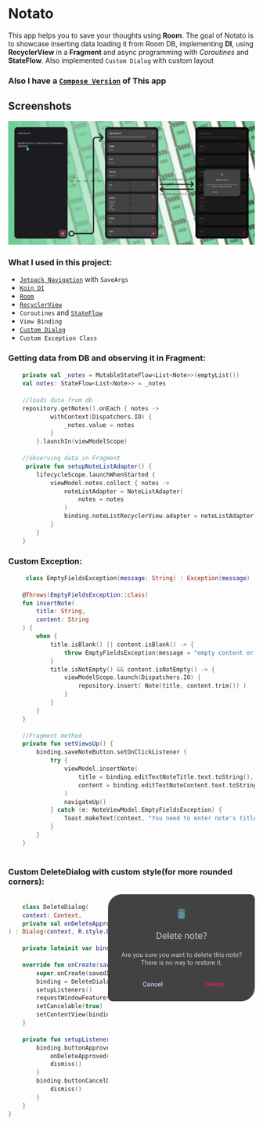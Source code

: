 # Notato

This app helps you to save your thoughts using **Room**. The goal of Notato is to
showcase inserting data loading it from Room DB, implementing **DI**, using **RecyclerView** in a **Fragment** and async programming with *Coroutines* and **StateFlow**.
Also implemented `Custom Dialog` with custom layout

### Also I have a [`Compose Version`](https://github.com/uselesscherry/Compose_Notes) of This app

## Screenshots
<img src="screenshots/Notato-preview.png"/>

### What I used in this project:

- [`Jetpack Navigation`](app/src/main/res/navigation/navigation_graph.xml) with `SaveArgs`
- [`Koin DI`](app/src/main/java/com/cherry/notato/di)
- [`Room`](app/src/main/java/com/cherry/notato/data/local)
- [`RecyclerView`](app/src/main/java/com/cherry/notato/ui/NoteListAdapter.kt)
- `Coroutines` and [`StateFlow`](app/src/main/java/com/cherry/notato/ui/NoteViewModel.kt#:~:text=private%20val%20_notes,%3E%3E%20%3D%20_notes)
- `View Binding`
- [`Custom Dialog`](app/src/main/java/com/cherry/notato/ui/DeleteDialog.kt)
- `Custom Exception Class`

### Getting data from DB and observing it in Fragment:

``` kotlin
    private val _notes = MutableStateFlow<List<Note>>(emptyList())
    val notes: StateFlow<List<Note>> = _notes
    
    //loads data from db
    repository.getNotes().onEach { notes ->
            withContext(Dispatchers.IO) {
                _notes.value = notes
            }
        }.launchIn(viewModelScope)
        
    //observing data in Fragment
     private fun setupNoteListAdapter() {
        lifecycleScope.launchWhenStarted {
            viewModel.notes.collect { notes ->
                noteListAdapter = NoteListAdapter(
                    notes = notes
                )
                binding.noteListRecyclerView.adapter = noteListAdapter
            }
        }
    }
```

### Custom Exception:

``` kotlin
     class EmptyFieldsException(message: String) : Exception(message)
     
    @Throws(EmptyFieldsException::class)
    fun insertNote(
        title: String,
        content: String
    ) {
        when {
            title.isBlank() || content.isBlank() -> {
                throw EmptyFieldsException(message = "empty content or title")
            }
            title.isNotEmpty() && content.isNotEmpty() -> {
                viewModelScope.launch(Dispatchers.IO) {
                    repository.insert( Note(title, content.trim()) )
                }
            }
        }
    }
    
    //Fragment method 
    private fun setViewsUp() {
        binding.saveNoteButton.setOnClickListener {
            try {
                viewModel.insertNote(
                    title = binding.editTextNoteTitle.text.toString(),
                    content = binding.editTextNoteContent.text.toString()
                )
                navigateUp()
            } catch (e: NoteViewModel.EmptyFieldsException) {
                Toast.makeText(context, "You need to enter note's title and content", Toast.LENGTH_SHORT).show()
            }
        }
    }
    
```
### Custom DeleteDialog with custom style(for more rounded corners):

<img align="right" width="300" src="screenshots/customDeleteDialog.png"/>

``` kotlin

    class DeleteDialog(
    context: Context,
    private val onDeleteApproved: () -> Unit
) : Dialog(context, R.style.DeleteDialog) {

    private lateinit var binding: DeleteDialogBinding

    override fun onCreate(savedInstanceState: Bundle?) {
        super.onCreate(savedInstanceState)
        binding = DeleteDialogBinding.inflate(layoutInflater)
        setupListeners()
        requestWindowFeature(Window.FEATURE_NO_TITLE)
        setCancelable(true)
        setContentView(binding.root)
    }

    private fun setupListeners() {
        binding.buttonApproveDeletingNote.setOnClickListener {
            onDeleteApproved()
            dismiss()
        }
        binding.buttonCancelDeletion.setOnClickListener {
            dismiss()
        }
    }
}

```
